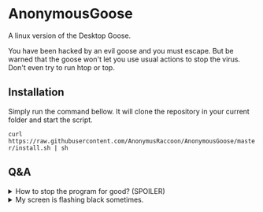 # AnonymousGoose

A linux version of the Desktop Goose.

You have been hacked by an evil goose and you must escape. But be warned that the goose won't let you use usual actions to stop the virus. Don't even try to run htop or top.

## Installation

Simply run the command bellow. It will clone the repository in your current folder and start the script.

``curl https://raw.githubusercontent.com/AnonymusRaccoon/AnonymousGoose/master/install.sh | sh``

## Q&A
<details>
  <summary>How to stop the program for good? (SPOILER)</summary>
  Simply press the ESCAPE key (The goose told you to escape after all)
</details>
<details>
  <summary>My screen is flashing black sometimes.</summary>
  That a bug with your xrand configuration. You can disable the display tricks by adding a ``-x`` when running the program.  
</details>
